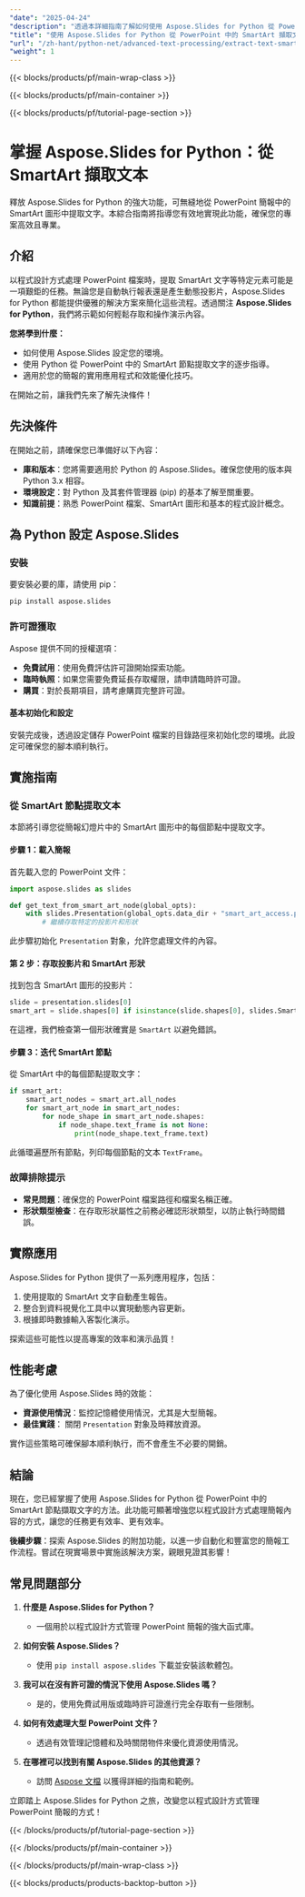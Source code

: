 ```yaml
---
"date": "2025-04-24"
"description": "透過本詳細指南了解如何使用 Aspose.Slides for Python 從 PowerPoint 簡報中的 SmartArt 圖形中擷取文字。"
"title": "使用 Aspose.Slides for Python 從 PowerPoint 中的 SmartArt 擷取文字&#58;綜合指南"
"url": "/zh-hant/python-net/advanced-text-processing/extract-text-smartart-aspose-slides-python/"
"weight": 1
---
```


{{< blocks/products/pf/main-wrap-class >}}

{{< blocks/products/pf/main-container >}}

{{< blocks/products/pf/tutorial-page-section >}}
# 掌握 Aspose.Slides for Python：從 SmartArt 擷取文本

釋放 Aspose.Slides for Python 的強大功能，可無縫地從 PowerPoint 簡報中的 SmartArt 圖形中提取文字。本綜合指南將指導您有效地實現此功能，確保您的專案高效且專業。

## 介紹

以程式設計方式處理 PowerPoint 檔案時，提取 SmartArt 文字等特定元素可能是一項艱鉅的任務。無論您是自動執行報表還是產生動態投影片，Aspose.Slides for Python 都能提供優雅的解決方案來簡化這些流程。透過關注 **Aspose.Slides for Python**，我們將示範如何輕鬆存取和操作演示內容。

**您將學到什麼：**
- 如何使用 Aspose.Slides 設定您的環境。
- 使用 Python 從 PowerPoint 中的 SmartArt 節點提取文字的逐步指導。
- 適用於您的簡報的實用應用程式和效能優化技巧。

在開始之前，讓我們先來了解先決條件！

## 先決條件

在開始之前，請確保您已準備好以下內容：
- **庫和版本**：您將需要適用於 Python 的 Aspose.Slides。確保您使用的版本與 Python 3.x 相容。
- **環境設定**：對 Python 及其套件管理器 (pip) 的基本了解至關重要。
- **知識前提**：熟悉 PowerPoint 檔案、SmartArt 圖形和基本的程式設計概念。

## 為 Python 設定 Aspose.Slides

### 安裝

要安裝必要的庫，請使用 pip：

```bash
pip install aspose.slides
```

### 許可證獲取

Aspose 提供不同的授權選項：
- **免費試用**：使用免費評估許可證開始探索功能。
- **臨時執照**：如果您需要免費延長存取權限，請申請臨時許可證。
- **購買**：對於長期項目，請考慮購買完整許可證。

#### 基本初始化和設定

安裝完成後，透過設定儲存 PowerPoint 檔案的目錄路徑來初始化您的環境。此設定可確保您的腳本順利執行。

## 實施指南

### 從 SmartArt 節點提取文本

本節將引導您從簡報幻燈片中的 SmartArt 圖形中的每個節點中提取文字。

#### 步驟 1：載入簡報

首先載入您的 PowerPoint 文件：

```python
import aspose.slides as slides

def get_text_from_smart_art_node(global_opts):
    with slides.Presentation(global_opts.data_dir + "smart_art_access.pptx") as presentation:
        # 繼續存取特定的投影片和形狀
```

此步驟初始化 `Presentation` 對象，允許您處理文件的內容。

#### 第 2 步：存取投影片和 SmartArt 形狀

找到包含 SmartArt 圖形的投影片：

```python
slide = presentation.slides[0]
smart_art = slide.shapes[0] if isinstance(slide.shapes[0], slides.SmartArt) else None
```

在這裡，我們檢查第一個形狀確實是 `SmartArt` 以避免錯誤。

#### 步驟 3：迭代 SmartArt 節點

從 SmartArt 中的每個節點提取文字：

```python
if smart_art:
    smart_art_nodes = smart_art.all_nodes
    for smart_art_node in smart_art_nodes:
        for node_shape in smart_art_node.shapes:
            if node_shape.text_frame is not None:
                print(node_shape.text_frame.text)
```

此循環遍歷所有節點，列印每個節點的文本 `TextFrame`。

### 故障排除提示

- **常見問題**：確保您的 PowerPoint 檔案路徑和檔案名稱正確。
- **形狀類型檢查**：在存取形狀屬性之前務必確認形狀類型，以防止執行時間錯誤。

## 實際應用

Aspose.Slides for Python 提供了一系列應用程序，包括：
1. 使用提取的 SmartArt 文字自動產生報告。
2. 整合到資料視覺化工具中以實現動態內容更新。
3. 根據即時數據輸入客製化演示。

探索這些可能性以提高專案的效率和演示品質！

## 性能考慮

為了優化使用 Aspose.Slides 時的效能：
- **資源使用情況**：監控記憶體使用情況，尤其是大型簡報。
- **最佳實踐**： 關閉 `Presentation` 對象及時釋放資源。

實作這些策略可確保腳本順利執行，而不會產生不必要的開銷。

## 結論

現在，您已經掌握了使用 Aspose.Slides for Python 從 PowerPoint 中的 SmartArt 節點擷取文字的方法。此功能可顯著增強您以程式設計方式處理簡報內容的方式，讓您的任務更有效率、更有效率。

**後續步驟**：探索 Aspose.Slides 的附加功能，以進一步自動化和豐富您的簡報工作流程。嘗試在現實場景中實施該解決方案，親眼見證其影響！

## 常見問題部分

1. **什麼是 Aspose.Slides for Python？**
   - 一個用於以程式設計方式管理 PowerPoint 簡報的強大函式庫。

2. **如何安裝 Aspose.Slides？**
   - 使用 `pip install aspose.slides` 下載並安裝該軟體包。

3. **我可以在沒有許可證的情況下使用 Aspose.Slides 嗎？**
   - 是的，使用免費試用版或臨時許可證進行完全存取有一些限制。

4. **如何有效處理大型 PowerPoint 文件？**
   - 透過有效管理記憶體和及時關閉物件來優化資源使用情況。

5. **在哪裡可以找到有關 Aspose.Slides 的其他資源？**
   - 訪問 [Aspose 文檔](https://reference.aspose.com/slides/python-net/) 以獲得詳細的指南和範例。

立即踏上 Aspose.Slides for Python 之旅，改變您以程式設計方式管理 PowerPoint 簡報的方式！

{{< /blocks/products/pf/tutorial-page-section >}}

{{< /blocks/products/pf/main-container >}}

{{< /blocks/products/pf/main-wrap-class >}}

{{< blocks/products/products-backtop-button >}}